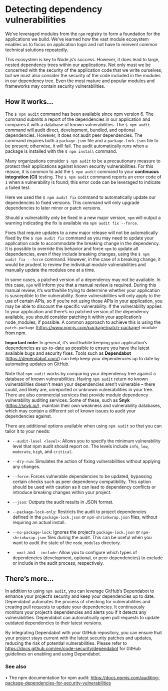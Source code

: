 # Detecting dependency vulnerabilities

We’ve leveraged modules from the `npm` registry to form a foundation for the
applications we build. We’ve learned how the vast module ecosystem enables us to focus on application
logic and not have to reinvent common technical solutions repeatedly.

This ecosystem is key to Node.js’s success. However, it does lead to large, nested dependency trees within
our applications. Not only must we be concerned with the security of the application code that we write
ourselves, but we must also consider the security of the code included in the modules in our dependency
tree. Even the most mature and popular modules and frameworks may contain security vulnerabilities.

## How it works…

The `$ npm audit` command has been available since npm version 6. The command submits a
report of the dependencies in our application and compares it with a database of known vulnerabilities.
The `$ npm audit` command will audit direct, development, bundled, and optional dependencies.
However, it does not audit peer dependencies. The command requires both a `package.json` file
and a `package-lock.json` file to be present; otherwise, it will fail. The audit automatically runs
when a package is installed with the `$ npm install` command.

Many organizations consider `$ npm audit` to be a precautionary measure to protect their applications
against known security vulnerabilities. For this reason, it is common to add the `$ npm audit`
command to your **continuous integration (CI)** testing. The `$ npm audit` command reports an
error code of `1` when a vulnerability is found; this error code can be leveraged to indicate a failed test.

Here we used the `$ npm audit fix` command to automatically update our dependencies
to fixed versions. This command will only upgrade dependencies to later minor or patch versions.

Should a vulnerability only be fixed in a new major version, `npm` will output a warning indicating the
fix is available via `npm audit fix --force`.

Fixes that require updates to a new major release will not be automatically fixed by the `$ npm audit fix`
command as you may need to update your application code to accommodate the breaking change
in the dependency. It is possible to override this behavior and force `npm` to update all dependencies,
even if they include breaking changes, using the `$ npm audit fix --force` command. However,
in the case of a breaking change, it would be prudent to review the individual module vulnerabilities
and manually update the modules one at a time.

In some cases, a patched version of a dependency may not be available. In this case, `npm` will inform
you that a manual review is required. During this manual review, it’s worthwhile trying to determine
whether your application is susceptible to the vulnerability. Some vulnerabilities will only apply to the
use of certain APIs, so if you’re not using those APIs in your application, you may be able to discount the
specific vulnerability. If the vulnerability applies to your application and there’s no patched version of
the dependency available, you should consider patching it within your application’s node_modules,
if possible. A common approach to achieve this is using the `patch-package`
(<https://www.npmjs.com/package/patch-package>) module from npm.

**Important note:**
In general, it’s worthwhile keeping your application’s dependencies as up-to-date as possible to
ensure you have the latest available bugs and security fixes. Tools such as **Dependabot**
(<https://dependabot.com/>) can help keep your dependencies up to date by automating updates on GitHub.

Note that `npm audit` works by comparing your dependency tree against a database of known
vulnerabilities. Having `npm audit` return no known vulnerabilities doesn’t mean your dependencies
aren’t vulnerable – there could, and likely are, unreported or unknown vulnerabilities in your tree.
There are also commercial services that provide module dependency vulnerability auditing services.
Some of these, such as **Snyk** (<https://snyk.io/>), maintain their own weakness and vulnerability
databases, which may contain a different set of known issues to audit your dependencies against.

There are additional options available when using `npm audit` so that you can tailor it to your needs:

- `--audit-level <level>`: Allows you to specify the minimum vulnerability level that npm
  audit should report on. The levels include `info`, `low`, `moderate`, `high`, and `critical`.

- `--dry-run`: Simulates the action of fixing vulnerabilities without applying any changes.

- `--force`: Forces vulnerable dependencies to be updated, bypassing certain checks such
  as peer dependency compatibility. This option should be used with caution as it can lead to
  dependency conflicts or introduce breaking changes within your project.

- `--json`: Outputs the audit results in JSON format.

- `--package-lock-only`: Restricts the audit to project dependencies defined in the
  `package-lock.json` or `npm-shrinkwrap.json` files, without requiring an actual install.

- `--no-package-lock`: Ignores the project’s `package-lock.json` or `npm-shrinkwrap.json`
  files during the audit. This can be useful when you want to audit the state of the `node_modules` directory.

- `--omit` and `--include`: Allow you to configure which types of dependencies (development,
  optional, or peer dependencies) to exclude or include in the audit process, respectively.

## There’s more...

In addition to using `npm audit`, you can leverage GitHub’s Dependabot to enhance your project’s
security and keep your dependencies up to date. Dependabot automates the process of checking for
vulnerabilities and creating pull requests to update your dependencies. It continuously monitors your
project’s dependencies and alerts you if it detects any vulnerabilities. Dependabot can automatically
open pull requests to update outdated dependencies to their latest versions.

By integrating Dependabot with your GitHub repository, you can ensure that your project stays current
with the latest security patches and updates, reducing the risk of potential vulnerabilities. Please refer
to <https://docs.github.com/en/code-security/dependabot> for GitHub guidelines
on enabling and using Dependabot.

### See also

• The npm documentation for npm audit: <https://docs.npmjs.com/auditing-package-dependencies-for-security-vulnerabilities>
